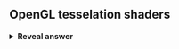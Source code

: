 ## OpenGL tesselation shaders
<details>
<summary><b>Reveal answer</b></summary>
Tesselation Control<br>Tesselation Evaluation shaders<br><br><img src="../../../../../media/paste-056ed90028effe2118bf6385cec8d216a36b3804.jpg">
</details>
